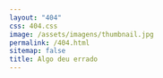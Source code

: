 ```yaml
---
layout: "404"
css: 404.css
image: /assets/imagens/thumbnail.jpg
permalink: /404.html
sitemap: false
title: Algo deu errado
---
```

